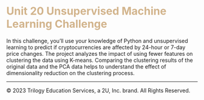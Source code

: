 # <span style="color:tan"> Unit 20 Unsupervised Machine Learning Challenge </span>

In this challenge, you’ll use your knowledge of Python and unsupervised learning to predict if cryptocurrencies are affected by 24-hour or 7-day price changes. The project analyzes the impact of using fewer features on clustering the data using K-means. Comparing the clustering results of the original data and the PCA data helps to understand the effect of dimensionality reduction on the clustering process.

- - -

© 2023 Trilogy Education Services, a 2U, Inc. brand. All Rights Reserved.
